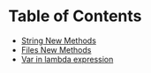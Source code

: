 # Table of Contents
* [String New Methods](PENDING)
* [Files New Methods](PENDING)
* [Var in lambda expression](PENDING)

